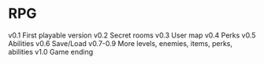 # RPG
v0.1 First playable version
v0.2 Secret rooms
v0.3 User map
v0.4 Perks
v0.5 Abilities
v0.6 Save/Load
v0.7-0.9 More levels, enemies, items, perks, abilities
v1.0 Game ending
